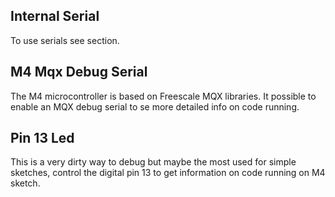 ## Internal Serial
To use serials see section.

## M4 Mqx Debug Serial
The M4 microcontroller is based on Freescale MQX libraries.
It possible to enable an MQX debug serial to se more detailed info on code running.

## Pin 13 Led
This is a very dirty way to debug but maybe the most used for simple sketches, control the digital pin 13 to get information on code running on M4 sketch.
